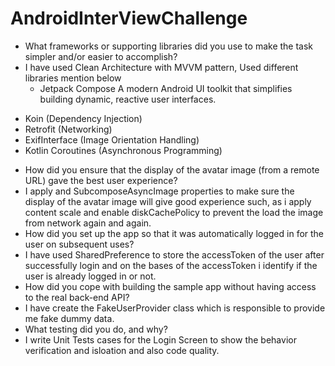 # AndroidInterViewChallenge

- What frameworks or supporting libraries did you use to make the task simpler and/or easier to
  accomplish?
- I have used Clean Architecture with MVVM pattern, Used different libraries mention below 
  * Jetpack Compose
  A modern Android UI toolkit that simplifies building dynamic, reactive user interfaces.
 * Koin (Dependency Injection)
 * Retrofit (Networking)
 * ExifInterface (Image Orientation Handling)
 * Kotlin Coroutines (Asynchronous Programming)
- How did you ensure that the display of the avatar image (from a remote URL) gave the best user
  experience?
- I apply and SubcomposeAsyncImage properties to make sure the display of the avatar image will give good experience such, as i apply content scale and enable diskCachePolicy to prevent the load the image from network again and again.
- How did you set up the app so that it was automatically logged in for the user on subsequent
  uses?
- I have used SharedPreference to store the accessToken of the user after successfully login and on the bases of the accessToken i identify if the user is already logged in or not.
- How did you cope with building the sample app without having access to the real back-end API?
- I have create the FakeUserProvider class which is responsible to provide me fake dummy data.
- What testing did you do, and why?
- I write Unit Tests cases for the Login Screen to show the behavior verification and isloation and also code quality.